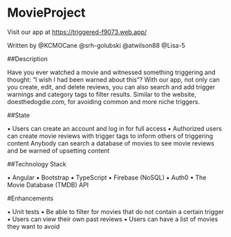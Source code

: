 # MovieProject

Visit our app at https://triggered-f9073.web.app/


Written by @KCMOCane  @srh-golubski  @atwilson88  @Lisa-5


##Description

Have you ever watched a movie and witnessed something triggering and thought: “I wish I had been warned about this”? With our app, not only can you create, edit, and delete reviews, you can also search and add trigger warnings and category tags to filter results. Similar to the website, doesthedogdie.com, for avoiding common and more niche triggers.


##State

▪ Users can create an account and log in for full access
▪ Authorized users can create movie reviews with trigger tags to inform others of triggering content
Anybody can search a database of movies to see movie reviews and be warned of upsetting content


##Technology Stack

▪ Angular
▪ Bootstrap
▪ TypeScript
▪ Firebase (NoSQL)
▪ Auth0
▪ The Movie Database (TMDB) API


#Enhancements

▪ Unit tests
▪ Be able to filter for movies that do not contain a certain trigger
▪ Users can view their own past reviews
▪ Users can have a list of movies they want to avoid
